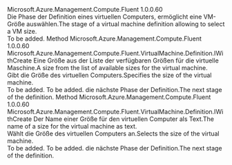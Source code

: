 <Type Name="IWithVMSize" FullName="Microsoft.Azure.Management.Compute.Fluent.VirtualMachine.Definition.IWithVMSize">
  <TypeSignature Language="C#" Value="public interface IWithVMSize" />
  <TypeSignature Language="ILAsm" Value=".class public interface auto ansi abstract IWithVMSize" />
  <TypeSignature Language="DocId" Value="T:Microsoft.Azure.Management.Compute.Fluent.VirtualMachine.Definition.IWithVMSize" />
  <TypeSignature Language="VB.NET" Value="Public Interface IWithVMSize" />
  <TypeSignature Language="F#" Value="type IWithVMSize = interface" />
  <AssemblyInfo>
    <AssemblyName>Microsoft.Azure.Management.Compute.Fluent</AssemblyName>
    <AssemblyVersion>1.0.0.60</AssemblyVersion>
  </AssemblyInfo>
  <Interfaces />
  <Docs>
    <summary>
            <span data-ttu-id="57318-101">Die Phase der Definition eines virtuellen Computers, ermöglicht eine VM-Größe auswählen.</span><span class="sxs-lookup"><span data-stu-id="57318-101">The stage of a virtual machine definition allowing to select a VM size.</span></span>
            </summary>
    <remarks>To be added.</remarks>
  </Docs>
  <Members>
    <Member MemberName="WithSize">
      <MemberSignature Language="C#" Value="public Microsoft.Azure.Management.Compute.Fluent.VirtualMachine.Definition.IWithCreate WithSize (Microsoft.Azure.Management.Compute.Fluent.Models.VirtualMachineSizeTypes size);" />
      <MemberSignature Language="ILAsm" Value=".method public hidebysig newslot virtual instance class Microsoft.Azure.Management.Compute.Fluent.VirtualMachine.Definition.IWithCreate WithSize(class Microsoft.Azure.Management.Compute.Fluent.Models.VirtualMachineSizeTypes size) cil managed" />
      <MemberSignature Language="DocId" Value="M:Microsoft.Azure.Management.Compute.Fluent.VirtualMachine.Definition.IWithVMSize.WithSize(Microsoft.Azure.Management.Compute.Fluent.Models.VirtualMachineSizeTypes)" />
      <MemberSignature Language="VB.NET" Value="Public Function WithSize (size As VirtualMachineSizeTypes) As IWithCreate" />
      <MemberSignature Language="F#" Value="abstract member WithSize : Microsoft.Azure.Management.Compute.Fluent.Models.VirtualMachineSizeTypes -&gt; Microsoft.Azure.Management.Compute.Fluent.VirtualMachine.Definition.IWithCreate" Usage="iWithVMSize.WithSize size" />
      <MemberType>Method</MemberType>
      <AssemblyInfo>
        <AssemblyName>Microsoft.Azure.Management.Compute.Fluent</AssemblyName>
        <AssemblyVersion>1.0.0.60</AssemblyVersion>
      </AssemblyInfo>
      <ReturnValue>
        <ReturnType>Microsoft.Azure.Management.Compute.Fluent.VirtualMachine.Definition.IWithCreate</ReturnType>
      </ReturnValue>
      <Parameters>
        <Parameter Name="size" Type="Microsoft.Azure.Management.Compute.Fluent.Models.VirtualMachineSizeTypes" />
      </Parameters>
      <Docs>
        <param name="size"><span data-ttu-id="57318-102">Eine Größe aus der Liste der verfügbaren Größen für die virtuelle Maschine.</span><span class="sxs-lookup"><span data-stu-id="57318-102">A size from the list of available sizes for the virtual machine.</span></span></param>
        <summary>
            <span data-ttu-id="57318-103">Gibt die Größe des virtuellen Computers.</span><span class="sxs-lookup"><span data-stu-id="57318-103">Specifies the size of the virtual machine.</span></span>
            </summary>
        <returns>To be added.</returns>
        <remarks>To be added.</remarks>
        <return><span data-ttu-id="57318-104">die nächste Phase der Definition.</span><span class="sxs-lookup"><span data-stu-id="57318-104">The next stage of the definition.</span></span></return>
      </Docs>
    </Member>
    <Member MemberName="WithSize">
      <MemberSignature Language="C#" Value="public Microsoft.Azure.Management.Compute.Fluent.VirtualMachine.Definition.IWithCreate WithSize (string sizeName);" />
      <MemberSignature Language="ILAsm" Value=".method public hidebysig newslot virtual instance class Microsoft.Azure.Management.Compute.Fluent.VirtualMachine.Definition.IWithCreate WithSize(string sizeName) cil managed" />
      <MemberSignature Language="DocId" Value="M:Microsoft.Azure.Management.Compute.Fluent.VirtualMachine.Definition.IWithVMSize.WithSize(System.String)" />
      <MemberSignature Language="VB.NET" Value="Public Function WithSize (sizeName As String) As IWithCreate" />
      <MemberSignature Language="F#" Value="abstract member WithSize : string -&gt; Microsoft.Azure.Management.Compute.Fluent.VirtualMachine.Definition.IWithCreate" Usage="iWithVMSize.WithSize sizeName" />
      <MemberType>Method</MemberType>
      <AssemblyInfo>
        <AssemblyName>Microsoft.Azure.Management.Compute.Fluent</AssemblyName>
        <AssemblyVersion>1.0.0.60</AssemblyVersion>
      </AssemblyInfo>
      <ReturnValue>
        <ReturnType>Microsoft.Azure.Management.Compute.Fluent.VirtualMachine.Definition.IWithCreate</ReturnType>
      </ReturnValue>
      <Parameters>
        <Parameter Name="sizeName" Type="System.String" />
      </Parameters>
      <Docs>
        <param name="sizeName"><span data-ttu-id="57318-105">Der Name einer Größe für den virtuellen Computer als Text.</span><span class="sxs-lookup"><span data-stu-id="57318-105">The name of a size for the virtual machine as text.</span></span></param>
        <summary>
            <span data-ttu-id="57318-106">Wählt die Größe des virtuellen Computers an.</span><span class="sxs-lookup"><span data-stu-id="57318-106">Selects the size of the virtual machine.</span></span>
            </summary>
        <returns>To be added.</returns>
        <remarks>To be added.</remarks>
        <return><span data-ttu-id="57318-107">die nächste Phase der Definition.</span><span class="sxs-lookup"><span data-stu-id="57318-107">The next stage of the definition.</span></span></return>
      </Docs>
    </Member>
  </Members>
</Type>
